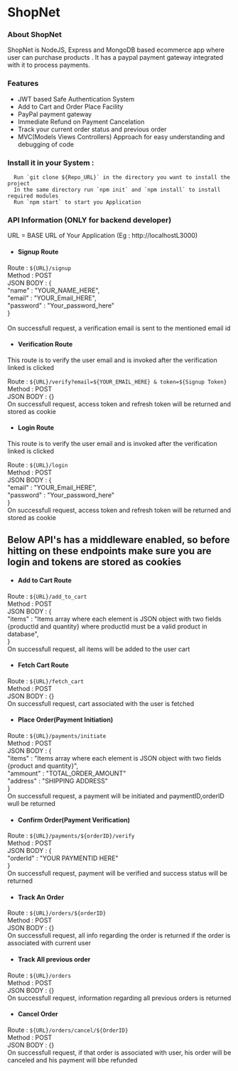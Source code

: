 ShopNet
=========
### About ShopNet

ShopNet is NodeJS, Express and MongoDB based ecommerce app where user can purchase products . It has a paypal payment gateway integrated with it to process payments.

### Features

  - JWT based Safe Authentication System
  - Add to Cart and Order Place Facility
  - PayPal payment gateway
  - Immediate Refund on Payment Cancelation
  - Track your current order status and previous order
  - MVC(Models Views Controllers) Approach for easy understanding and debugging of code

### Install it in your System :
      
      Run `git clone ${Repo_URL}` in the directory you want to install the project
      In the same directory run `npm init` and `npm install` to install required modules
      Run `npm start` to start you Application

### API Information (ONLY for backend developer)

URL = BASE URL of Your Application (Eg : http://localhostL3000) 
- #### Signup Route

Route : `${URL}/signup` <br>
Method : POST <br>
JSON BODY : {<br>
  "name" : "YOUR_NAME_HERE",<br>
  "email" : "YOUR_Email_HERE",<br>
  "password" : "Your_password_here"<br>
  }<br>
<br>
  On successfull request, a verification email is sent to the mentioned email id

- #### Verification Route

This route is to verify the user email and is invoked after the  verification linked is clicked

Route : `${URL}/verify?email=${YOUR_EMAIL_HERE} & token=${Signup Token}` <br>
Method : POST <br>
JSON BODY : {}<br>
  On successfull request, access token and refresh token will be returned and stored as cookie

- #### Login Route

This route is to verify the user email and is invoked after the  verification linked is clicked

Route : `${URL}/login` <br>
Method : POST <br>
JSON BODY : {<br>
  "email" : "YOUR_Email_HERE",<br>
  "password" : "Your_password_here"<br>
  }<br>
  On successfull request, access token and refresh token will be returned and stored as cookie

## Below API's has a middleware enabled, so before hitting on these endpoints make sure you are login and tokens are stored as cookies

- #### Add to Cart Route

Route : `${URL}/add_to_cart` <br>
Method : POST <br>
JSON BODY : {<br>
  "items" : "Items array where each element is JSON object with two fields {productId and quantity} where productId must be a valid product in database",<br>
  }<br>
  On successfull request, all items will be added to the user cart

- #### Fetch Cart Route

Route : `${URL}/fetch_cart` <br>
Method : POST <br>
JSON BODY : {}<br>
  On successfull request, cart associated with the user is fetched

- #### Place Order(Payment Initiation)


Route : `${URL}/payments/initiate` <br>
Method : POST <br>
JSON BODY : {<br>
"items" : "Items array where each element is JSON object with two fields {product and quantity}",<br>
"ammount" : "TOTAL_ORDER_AMOUNT"<br>
"address" : "SHIPPING ADDRESS"<br>
}<br>
  On successfull request, a payment will be initiated and paymentID,orderID wull be returned

 - #### Confirm Order(Payment Verification)


Route : `${URL}/payments/${orderID}/verify` <br>
Method : POST <br>
JSON BODY : {<br>
"orderId" : "YOUR PAYMENTID HERE"<br>
}<br>
  On successfull request, payment will be verified and success status will be returned

- #### Track An Order


Route : `${URL}/orders/${orderID}` <br>
Method : POST <br>
JSON BODY : {}<br>
  On successfull request, all info regarding the order is returned if the order is associated with current user

- #### Track All previous order


Route : `${URL}/orders` <br>
Method : POST <br>
JSON BODY : {}<br>
  On successfull request, information regarding all previous orders is returned

- #### Cancel Order


Route : `${URL}/orders/cancel/${OrderID}` <br>
Method : POST <br>
JSON BODY : {}<br>
  On successfull request, if that order is associated with user, his order will be canceled and his payment will bbe refunded



  
